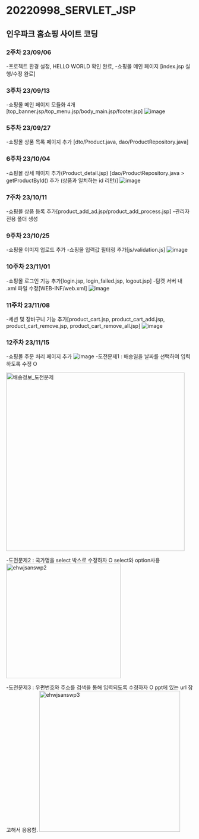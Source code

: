 # 20220998_SERVLET_JSP
## 인우파크 홈쇼핑 사이트 코딩
### 2주차 23/09/06
-프로젝트 환경 설정, HELLO WORLD 확인 완료,
-쇼핑몰 메인 페이지 [index.jsp 실행/수정 완료]

### 3주차 23/09/13
-쇼핑몰 메인 페이지 모듈화 4개
[top_banner.jsp/top_menu.jsp/body_main.jsp/footer.jsp]
![image](https://github.com/inuuuuuuu/JSP/assets/127916221/2322c6c1-3da8-4282-ab3e-decb09bfb0b7)

### 5주차 23/09/27
-쇼핑몰 상품 목록 페이지 추가
[dto/Product.java, dao/ProductRepository.java]

### 6주차 23/10/04
-쇼핑몰 상세 페이지 추가(Product_detail.jsp)
[dao/ProductRepository.java > getProductById() 추가 (상품과 일치하는 id 리턴)]
![image](https://github.com/inuuuuuuu/JSP/assets/127916221/5c3139ff-a4ad-4d4f-9cca-d2cead713a9c)

### 7주차 23/10/11
-쇼핑몰 상품 등록 추가[product_add_ad.jsp/product_add_process.jsp] 
-관리자 전용 폴더 생성

### 9주차 23/10/25
-쇼핑몰 이미지 업로드 추가
-쇼핑몰 입력값 필터링 추가[js/validation.js]
![image](https://github.com/inuuuuuuu/JSP/assets/127916221/fd4a08ff-0533-4592-8be7-c912a4fa82c4)

### 10주차 23/11/01
-쇼핑몰 로그인 기능 추가[login.jsp, login_failed.jsp, logout.jsp]
-탐켓 서버 내 .xml 파일 수정[WEB-INF/web.xml]
![image](https://github.com/inuuuuuuu/JSP/assets/127916221/df8923a6-1f9b-4266-9bbb-b73a34e2dda0)

### 11주차 23/11/08
-세션 및 장바구니 기능 추가[product_cart.jsp, product_cart_add.jsp, product_cart_remove.jsp, product_cart_remove_all.jsp] 
![image](https://github.com/inuuuuuuu/JSP/assets/127916221/a426508b-3357-4cce-b8f2-ef88b499cff1)


### 12주차 23/11/15
-쇼핑몰 주문 처리 페이지 추가
![image](https://github.com/inuuuuuuu/JSP/assets/127916221/8516fc48-d62b-4eca-b2dc-86eb4bba5adc)
-도전문제1 : 배송일을 날짜를 선택하여 입력하도록 수정 O
    
<img width="480" alt="배송정보_도전문제" src="https://github.com/inuuuuuuu/JSP/assets/127916221/4043495c-b3da-4405-adcd-ccaf1f71d20a">

-도전문제2 : 국가명을 select 박스로 수정하자 O
    select와 option사용
<img width="308" alt="ehwjsanswp2" src="https://github.com/inuuuuuuu/JSP/assets/127916221/f72075da-7f69-4f39-8212-de565aa8a341">

-도전문제3 : 우편번호와 주소를 검색을 통해 입력되도록 수정하자 O
    ppt에 있는 url 참고해서 응용함.
<img width="379" alt="ehwjsanswp3" src="https://github.com/inuuuuuuu/JSP/assets/127916221/a7f4a2a3-2da9-4001-b956-2739f7bc8c60">

